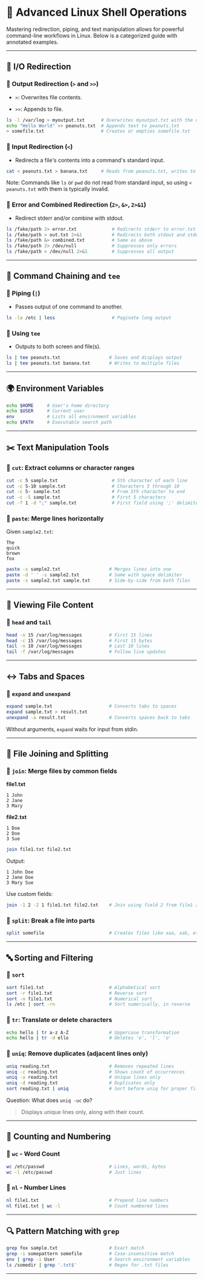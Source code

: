 # 🐧 Advanced Linux Shell Operations

Mastering redirection, piping, and text manipulation allows for powerful command-line workflows in Linux. Below is a categorized guide with annotated examples.

----------

## 🔁 I/O Redirection

### 🔸 Output Redirection (`>` and `>>`)

-   `>`: Overwrites file contents.
    
-   `>>`: Appends to file.
    

```bash
ls -l /var/log > myoutput.txt      # Overwrites myoutput.txt with the directory listing
echo "Hello World" >> peanuts.txt  # Appends text to peanuts.txt
> somefile.txt                     # Creates or empties somefile.txt

```

### 🔸 Input Redirection (`<`)

-   Redirects a file's contents into a command's standard input.
    

```bash
cat < peanuts.txt > banana.txt     # Reads from peanuts.txt, writes to banana.txt

```

Note: Commands like `ls` or `pwd` do not read from standard input, so using `< peanuts.txt` with them is typically invalid.

### 🔸 Error and Combined Redirection (`2>`, `&>`, `2>&1`)

-   Redirect stderr and/or combine with stdout.
    

```bash
ls /fake/path 2> error.txt             # Redirects stderr to error.txt
ls /fake/path > out.txt 2>&1           # Redirects both stdout and stderr to out.txt
ls /fake/path &> combined.txt          # Same as above
ls /fake/path 2> /dev/null             # Suppresses only errors
ls /fake/path > /dev/null 2>&1         # Suppresses all output

```

----------

## 🔗 Command Chaining and `tee`

### 🔸 Piping (`|`)

-   Passes output of one command to another.
    

```bash
ls -la /etc | less                     # Paginate long output

```

### 🔸 Using `tee`

-   Outputs to both screen and file(s).
    

```bash
ls | tee peanuts.txt                  # Saves and displays output
ls | tee peanuts.txt banana.txt       # Writes to multiple files

```

----------

## 🌍 Environment Variables

```bash
echo $HOME     # User's home directory
echo $USER     # Current user
env            # Lists all environment variables
echo $PATH     # Executable search path

```

----------

## ✂️ Text Manipulation Tools

### 🔸 `cut`: Extract columns or character ranges

```bash
cut -c 5 sample.txt                    # 5th character of each line
cut -c 5-10 sample.txt                 # Characters 5 through 10
cut -c 5- sample.txt                   # From 5th character to end
cut -c -5 sample.txt                   # First 5 characters
cut -f 1 -d ";" sample.txt             # First field using ';' delimiter

```

### 🔸 `paste`: Merge lines horizontally

Given `sample2.txt`:

```
The
quick
brown
fox

```

```bash
paste -s sample2.txt                  # Merges lines into one
paste -d ' ' -s sample2.txt           # Same with space delimiter
paste -s sample2.txt sample.txt       # Side-by-side from both files

```

----------

## 📃 Viewing File Content

### 🔸 `head` and `tail`

```bash
head -n 15 /var/log/messages          # First 15 lines
head -c 15 /var/log/messages          # First 15 bytes
tail -n 10 /var/log/messages          # Last 10 lines
tail -f /var/log/messages             # Follow live updates

```

----------

## ↔️ Tabs and Spaces

### 🔸 `expand` and `unexpand`

```bash
expand sample.txt                     # Converts tabs to spaces
expand sample.txt > result.txt
unexpand -a result.txt                # Converts spaces back to tabs

```

Without arguments, `expand` waits for input from stdin.

----------

## 🔗 File Joining and Splitting

### 🔸 `join`: Merge files by common fields

**file1.txt**

```
1 John
2 Jane
3 Mary

```

**file2.txt**

```
1 Doe
2 Doe
3 Sue

```

```bash
join file1.txt file2.txt

```

Output:

```
1 John Doe
2 Jane Doe
3 Mary Sue

```

Use custom fields:

```bash
join -1 2 -2 1 file1.txt file2.txt    # Join using field 2 from file1 and 1 from file2

```

### 🔸 `split`: Break a file into parts

```bash
split somefile                        # Creates files like xaa, xab, etc.

```

----------

## 🔤 Sorting and Filtering

### 🔸 `sort`

```bash
sort file1.txt                        # Alphabetical sort
sort -r file1.txt                     # Reverse sort
sort -n file1.txt                     # Numerical sort
ls /etc | sort -rn                    # Sort numerically, in reverse

```

### 🔸 `tr`: Translate or delete characters

```bash
echo hello | tr a-z A-Z               # Uppercase transformation
echo hello | tr -d ello               # Deletes 'e', 'l', 'o'

```

### 🔸 `uniq`: Remove duplicates (adjacent lines only)

```bash
uniq reading.txt                      # Removes repeated lines
uniq -c reading.txt                   # Shows count of occurrences
uniq -u reading.txt                   # Unique lines only
uniq -d reading.txt                   # Duplicates only
sort reading.txt | uniq               # Sort before uniq for proper filtering

```

Question: What does `uniq -uc` do?

> Displays unique lines only, along with their count.

----------

## 📏 Counting and Numbering

### 🔸 `wc` - Word Count

```bash
wc /etc/passwd                        # Lines, words, bytes
wc -l /etc/passwd                     # Just lines

```

### 🔸 `nl` - Number Lines

```bash
nl file1.txt                          # Prepend line numbers
nl file1.txt | wc -l                  # Count numbered lines

```

----------

## 🔍 Pattern Matching with `grep`

```bash
grep fox sample.txt                   # Exact match
grep -i somepattern somefile          # Case-insensitive match
env | grep -i User                    # Search environment variables
ls /somedir | grep '.txt$'            # Regex for .txt files

```

----------